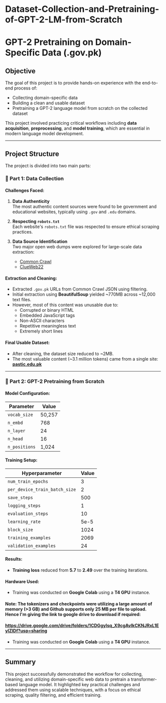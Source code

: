 # Dataset-Collection-and-Pretraining-of-GPT-2-LM-from-Scratch
# GPT-2 Pretraining on Domain-Specific Data (.gov.pk)

## Objective

The goal of this project is to provide hands-on experience with the end-to-end process of:

- Collecting domain-specific data  
- Building a clean and usable dataset  
- Pretraining a GPT-2 language model from scratch on the collected dataset

This project involved practicing critical workflows including **data acquisition**, **preprocessing**, and **model training**, which are essential in modern language model development.

---

## Project Structure

The project is divided into two main parts:

### 🔹 Part 1: Data Collection

#### Challenges Faced:

1. **Data Authenticity**  
   The most authentic content sources were found to be government and educational websites, typically using `.gov` and `.edu` domains.

2. **Respecting `robots.txt`**  
   Each website's `robots.txt` file was respected to ensure ethical scraping practices.

3. **Data Source Identification**  
   Two major open web dumps were explored for large-scale data extraction:
   - [Common Crawl](https://commoncrawl.org/)
   - [ClueWeb22](https://lemurproject.org/clueweb22/)

#### Extraction and Cleaning:

- Extracted `.gov.pk` URLs from Common Crawl JSON using filtering.
- Initial extraction using **BeautifulSoup** yielded ~770MB across ~12,000 text files.
- However, most of this content was unusable due to:
  - Corrupted or binary HTML
  - Embedded JavaScript tags
  - Non-ASCII characters
  - Repetitive meaningless text
  - Extremely short lines

#### Final Usable Dataset:

- After cleaning, the dataset size reduced to ~2MB.
- The most valuable content (~3.1 million tokens) came from a single site:  
  **[pastic.edu.pk](https://www.pastic.edu.pk)**

---

### 🔹 Part 2: GPT-2 Pretraining from Scratch

#### Model Configuration:

| Parameter            | Value     |
|----------------------|-----------|
| `vocab_size`         | 50,257    |
| `n_embd`             | 768       |
| `n_layer`            | 24        |
| `n_head`             | 16        |
| `n_positions`        | 1,024     |

#### Training Setup:

| Hyperparameter                  | Value     |
|----------------------------------|-----------|
| `num_train_epochs`              | 3         |
| `per_device_train_batch_size`   | 2         |
| `save_steps`                    | 500       |
| `logging_steps`                 | 1         |
| `evaluation_steps`              | 10        |
| `learning_rate`                 | 5e-5      |
| `block_size`                    | 1024      |
| `training_examples`             | 2069      |
| `validation_examples`           | 24        |

#### Results:

- **Training loss** reduced from **5.7** to **2.49** over the training iterations.

#### Hardware Used:

- Training was conducted on **Google Colab** using a **T4 GPU** instance.

#### Note: The tokenizers and checkpoints were utilizing a large amount of memory (>3 GB) and Github supports only 25 MB per file to upload. Hence I'm giving the link to google drive to download if required:
#### https://drive.google.com/drive/folders/1CDGgylsq_X9cgAvlkCKNJRxL1EyIZIDf?usp=sharing


- Training was conducted on **Google Colab** using a **T4 GPU** instance.

---

## Summary

This project successfully demonstrated the workflow for collecting, cleaning, and utilizing domain-specific web data to pretrain a transformer-based language model. It highlighted key practical challenges and addressed them using scalable techniques, with a focus on ethical scraping, quality filtering, and efficient training.



